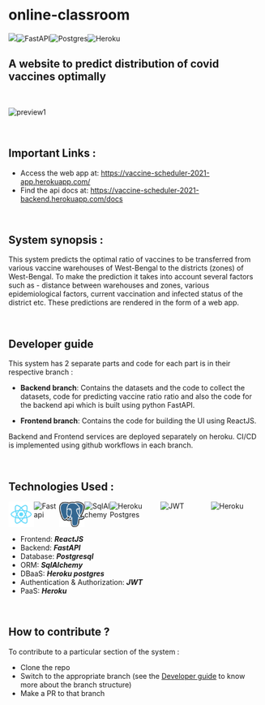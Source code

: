 # online-classroom

<img src="https://img.shields.io/badge/react%20-%2320232a.svg?&style=for-the-badge&logo=react&logoColor=%2361DAFB"/>![FastAPI](https://img.shields.io/badge/FastAPI-005571?style=for-the-badge&logo=fastapi)![Postgres](https://img.shields.io/badge/postgres-%23316192.svg?style=for-the-badge&logo=postgresql&logoColor=white)![Heroku](https://img.shields.io/badge/heroku-%23430098.svg?style=for-the-badge&logo=heroku&logoColor=white)

## A website to predict distribution of covid vaccines optimally
<br />  

![preview1](https://user-images.githubusercontent.com/57137595/145704831-7e644956-efcf-4af1-b680-96317055b4b3.png)

<br />

## Important Links :

- Access the web app at: https://vaccine-scheduler-2021-app.herokuapp.com/
- Find the api docs at: https://vaccine-scheduler-2021-backend.herokuapp.com/docs

<br />  

## System synopsis :

This system predicts the optimal ratio of vaccines to be transferred from various vaccine warehouses of West-Bengal to the districts (zones) of West-Bengal. To make the prediction it takes into account several factors such as - distance between warehouses and zones, various epidemiological factors, current vaccination and infected status of the district etc. These predictions are rendered in the form of a web app.

<br />

## Developer guide

This system has 2 separate parts and code for each part is in their respective branch :

- **Backend branch**: Contains the datasets and the code to collect the datasets, code for predicting vaccine ratio ratio and also the code for the backend api which is built using python FastAPI.

- **Frontend branch**: Contains the code for building the UI using ReactJS.

Backend and Frontend services are deployed separately on heroku. CI/CD is implemented using github workflows in each branch.

<br />  
  

## Technologies Used :

<img alt="React" align="left" width="50px" src="https://raw.githubusercontent.com/github/explore/80688e429a7d4ef2fca1e82350fe8e3517d3494d/topics/react/react.png" />

<img alt="Fastapi" align="left" width="50px" height="50px" src="https://bharatsraj.com/wp-content/uploads/2021/05/fastapi.png" /> 

<img alt="Postgresql" align="left" width="50px" src="https://raw.githubusercontent.com/github/explore/80688e429a7d4ef2fca1e82350fe8e3517d3494d/topics/postgresql/postgresql.png" />

<img alt="SqlAlchemy" align="left" width="50px" height="50px" src="https://hakin9.org/wp-content/uploads/2019/08/connect-a-flask-app-to-a-mysql-database-with-sqlalchemy-and-pymysql.jpg" />

<img alt="Heroku Postgres" align="left" width="100px" height = "50px" src="https://miro.medium.com/max/1200/1*PR3N41Yzq0bEQw9imFmrJQ.png" /> 

<img alt="JWT" align="left" width="100px" height="50px" src="https://www.devonblog.com/wp-content/uploads/2018/08/jwt_05.jpg" />

<img alt="Heroku" align="left" width="100px" height = "50px" src="https://encrypted-tbn0.gstatic.com/images?q=tbn:ANd9GcSFBvyZwtWapclJnU5s993F63khm4I_vEbE0U9LVpydYK5ZBxe_vqq6pHfOWaQjN9oWu6E&usqp=CAU" /> 

<br /><br /><br />
- Frontend: ***ReactJS***
- Backend: ***FastAPI***
- Database: ***Postgresql***
- ORM: ***SqlAlchemy***
- DBaaS: ***Heroku postgres***
- Authentication & Authorization: ***JWT***
- PaaS: ***Heroku***

<br />

## How to contribute ?

To contribute to a particular section of the system :

- Clone the repo
- Switch to the appropriate branch (see the [Developer guide](#developer-guide) to know more about the branch structure)
- Make a PR to that branch
